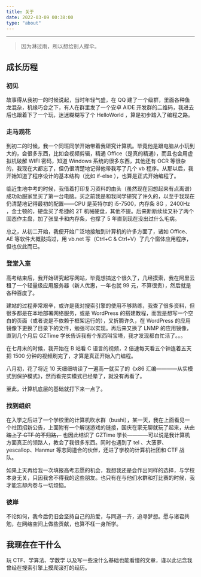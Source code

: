 ```yaml
---
title: 关于
date: 2022-03-09 00:38:00
type: "about"
---
```


********************************
> 因为淋过雨，所以想给别人撑伞。

## 成长历程

### 初见

故事得从我初一的时候说起，当时年轻气盛，在 QQ 建了一个级群，里面各种鱼龙混杂，机缘巧合之下，有人在群里发了一个安卓 AIDE 开发群的二维码，我进去后也跟着下了一个玩，迷迷糊糊写了个 HelloWorld ，算是初步踏入了编程之路。

### 走马观花

到初二的时候，我一个同班同学开始带着我研究计算机。毕竟他是跟电脑从小玩到大的，会很多东西，比如会视频剪辑，精通 Office（是真的精通），而且也会用虚拟机破解 WIFI 密码，知道 Windows 系统的很多东西，其他还有 OCR 等很杂的，我现在大都忘了，但仍很清楚地记得他带我写了几个 vb 程序。从那以后，我开始知道了程序设计的基本结构（比如 if-else ），也算是正式开始编程了。

临近生地中考的时候，我借着打印复习资料的由头（虽然现在回想起来有点离谱）成功劝服家里买了第一台电脑。买之前我是和我同学研究了许久的，以至于我现在仍清楚地记得最初的配置——CPU 是英特尔的 i5-7500，内存条 8G ，2400Hz ，金士顿的，硬盘买了希捷的 2T 机械硬盘，其他不提。后来断断续续又补了两个固态作主盘，加了张显卡和内存条，也撑了 5 年直到现在没出过什么毛病。

总之，从初二开始，我便开始广泛地接触到计算机的许多方面了，诸如 Office、AE 等软件大概鼓捣过，用 vb.net 写（Ctrl+C & Ctrl+V）了几个窗体应用程序，但也仅此而已。

### 登堂入室

高考结束后，我开始研究起写网站，毕竟想搞这个很久了，几经摸索，我在阿里云租了一个轻量级应用服务器（新人优惠，一年也就 99 元，不算很贵），然后就是各种百度了。

建站的过程非常艰辛，或许是我对搜索引擎的使用不够熟练，我查了很多资料，但很多都是在本地部署网络服务，或是 WordPress 的搭建教程，而我是想写一个空白的页面（或者说是不依赖于框架运行的），又折腾许久，在 WordPress 的应用镜像下更换了目录下的文件，勉强可以实现。再后来又换了 LNMP 的应用镜像，直到几个月后 GZTime 学长告诉我有个东西叫宝塔，我才发现都白忙活了。。。

在七月末的时候，我开始在 B 站看 C 语言的视频，2 倍速每天看五个钟连着五天把 1500 分钟的视频刷完了，才算是真正开始入门编程。

八月初，花了将近 10 天细细啃读了一遍高一就买了的《x86 汇编————从实模式到保护模式》，然而看完实模式已经晕了，就没有再看了。

至此，计算机底层的基础就打下来一点了。

### 找到组织

在入学之后进了一个学校里的计算机吹水群（bushi），某一天，我在上面看见一个社团招新公告，上面附有一个解谜游戏的链接，国庆在家无聊就玩了起来，~~从此踏上了 CTF 的不归路，~~ 也因此结识了 GZTime 学长————可以说是我计算机方面真正的领路人，教会了我很多东西。同时也遇到了 tel 、大菠萝、yescallop、Hanmur 等志同道合的伙伴，还进了学校的计算机社团和 CTF 战队。

如果上天再给我一次填报高考志愿的机会，我想我还是会作出同样的选择，与学校本身无关，只因我舍不得我的这些朋友。也只有在与他们水群和打比赛的时候，我才能忘却内卷与一切烦恼。

### 彼岸

不论如何，我今后仍旧会坚持自己的热爱，与同道一齐，追寻梦想。愿与诸君共勉，在网络空间上做些贡献，也算不枉一身所学。

## 我现在在干什么

玩 CTF、学算法、学数学
以及写一些没什么基础也能看懂的文章，谨以此记念我曾经在搜索引擎上摸爬滚打的经历。
